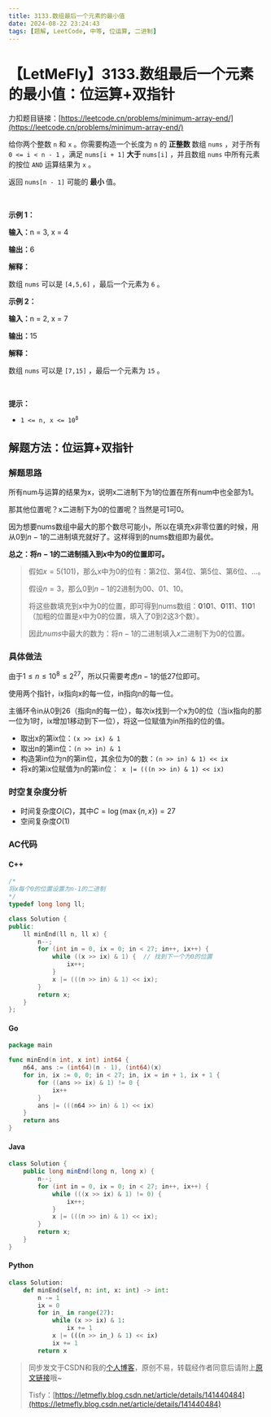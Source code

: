 ```yaml
---
title: 3133.数组最后一个元素的最小值
date: 2024-08-22 23:24:43
tags: [题解, LeetCode, 中等, 位运算, 二进制]
---
```


# 【LetMeFly】3133.数组最后一个元素的最小值：位运算+双指针

力扣题目链接：[https://leetcode.cn/problems/minimum-array-end/](https://leetcode.cn/problems/minimum-array-end/)

<p>给你两个整数 <code>n</code> 和 <code>x</code> 。你需要构造一个长度为 <code>n</code> 的 <strong>正整数 </strong>数组 <code>nums</code> ，对于所有 <code>0 &lt;= i &lt; n - 1</code> ，满足 <code>nums[i + 1]</code><strong> 大于 </strong><code>nums[i]</code> ，并且数组 <code>nums</code> 中所有元素的按位 <code>AND</code> 运算结果为 <code>x</code> 。</p>

<p>返回 <code>nums[n - 1]</code> 可能的<strong> 最小 </strong>值。</p>

<p>&nbsp;</p>

<p><strong class="example">示例 1：</strong></p>

<div class="example-block">
<p><strong>输入：</strong><span class="example-io">n = 3, x = 4</span></p>

<p><strong>输出：</strong><span class="example-io">6</span></p>

<p><strong>解释：</strong></p>

<p>数组 <code>nums</code> 可以是 <code>[4,5,6]</code> ，最后一个元素为 <code>6</code> 。</p>
</div>

<p><strong class="example">示例 2：</strong></p>

<div class="example-block">
<p><strong>输入：</strong><span class="example-io">n = 2, x = 7</span></p>

<p><strong>输出：</strong><span class="example-io">15</span></p>

<p><strong>解释：</strong></p>

<p>数组 <code>nums</code> 可以是 <code>[7,15]</code> ，最后一个元素为 <code>15</code> 。</p>
</div>

<p>&nbsp;</p>

<p><strong>提示：</strong></p>

<ul>
	<li><code>1 &lt;= n, x &lt;= 10<sup>8</sup></code></li>
</ul>


    
## 解题方法：位运算+双指针

### 解题思路

所有num与运算的结果为x，说明x二进制下为1的位置在所有num中也全部为1。

那其他位置呢？x二进制下为0的位置呢？当然是可1可0。

因为想要nums数组中最大的那个数尽可能小，所以在填充x非零位置的时候，用从0到$n-1$的二进制填充就好了。这样得到的nums数组即为最优。

**总之：将$n-1$的二进制插入到$x$中为0的位置即可。**

> 假如$x=5(101)$，那么x中为0的位有：第2位、第4位、第5位、第6位、...。
> 
> 假设$n=3$，那么$0$到$n-1$的2进制为$00$、$01$、$10$。
> 
> 将这些数填充到x中为0的位置，即可得到nums数组：**0**1**0**1、**0**1**1**1、**1**1**0**1（加粗的位置是x中为0的位置，填入了0到2这3个数）。
> 
> 因此$nums$中最大的数为：将$n-1$的二进制填入$x$二进制下为$0$的位置。

### 具体做法

由于$1\leq n\leq 10^8 \le 2^{27}$，所以只需要考虑$n-1$的低$27$位即可。

使用两个指针，ix指向x的每一位，in指向n的每一位。

主循环令in从0到26（指向n的每一位），每次ix找到一个x为0的位（当ix指向的那一位为1时，ix增加1移动到下一位），将这一位赋值为in所指的位的值。

+ 取出x的第ix位：```(x >> ix) & 1```
+ 取出n的第in位：```(n >> in) & 1```
+ 构造第in位为n的第in位，其余位为0的数：```(n >> in) & 1) << ix```
+ 将x的第ix位赋值为n的第in位：``` x |= (((n >> in) & 1) << ix)```

### 时空复杂度分析

+ 时间复杂度$O(C)$，其中$C=\log(\max\{n, x\})=27$
+ 空间复杂度$O(1)$

### AC代码

#### C++

```cpp
/*
将x每个0的位置设置为n-1的二进制
*/
typedef long long ll;

class Solution {
public:
    ll minEnd(ll n, ll x) {
        n--;
        for (int in = 0, ix = 0; in < 27; in++, ix++) {
            while ((x >> ix) & 1) {  // 找到下一个为0的位置
                ix++;
            }
            x |= (((n >> in) & 1) << ix);
        }
        return x;
    }
};
```

#### Go

```go
package main

func minEnd(n int, x int) int64 {
    n64, ans := (int64)(n - 1), (int64)(x)
    for in, ix := 0, 0; in < 27; in, ix = in + 1, ix + 1 {
        for ((ans >> ix) & 1) != 0 {
            ix++
        }
        ans |= (((n64 >> in) & 1) << ix)
    }
    return ans
}
```

#### Java

```java
class Solution {
    public long minEnd(long n, long x) {
        n--;
        for (int in = 0, ix = 0; in < 27; in++, ix++) {
            while (((x >> ix) & 1) != 0) {
                ix++;
            }
            x |= (((n >> in) & 1) << ix);
        }
        return x;
    }
}
```

#### Python

```python
class Solution:
    def minEnd(self, n: int, x: int) -> int:
        n -= 1
        ix = 0
        for in_ in range(27):
            while (x >> ix) & 1:
                ix += 1
            x |= (((n >> in_) & 1) << ix)
            ix += 1
        return x
```

> 同步发文于CSDN和我的[个人博客](https://blog.letmefly.xyz/)，原创不易，转载经作者同意后请附上[原文链接](https://blog.letmefly.xyz/2024/08/22/LeetCode%203133.%E6%95%B0%E7%BB%84%E6%9C%80%E5%90%8E%E4%B8%80%E4%B8%AA%E5%85%83%E7%B4%A0%E7%9A%84%E6%9C%80%E5%B0%8F%E5%80%BC/)哦~
>
> Tisfy：[https://letmefly.blog.csdn.net/article/details/141440484](https://letmefly.blog.csdn.net/article/details/141440484)
